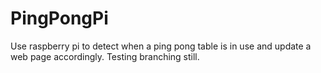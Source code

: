 # PingPongPi
Use raspberry pi to detect when a ping pong table is in use and update a web page accordingly. Testing branching still.
